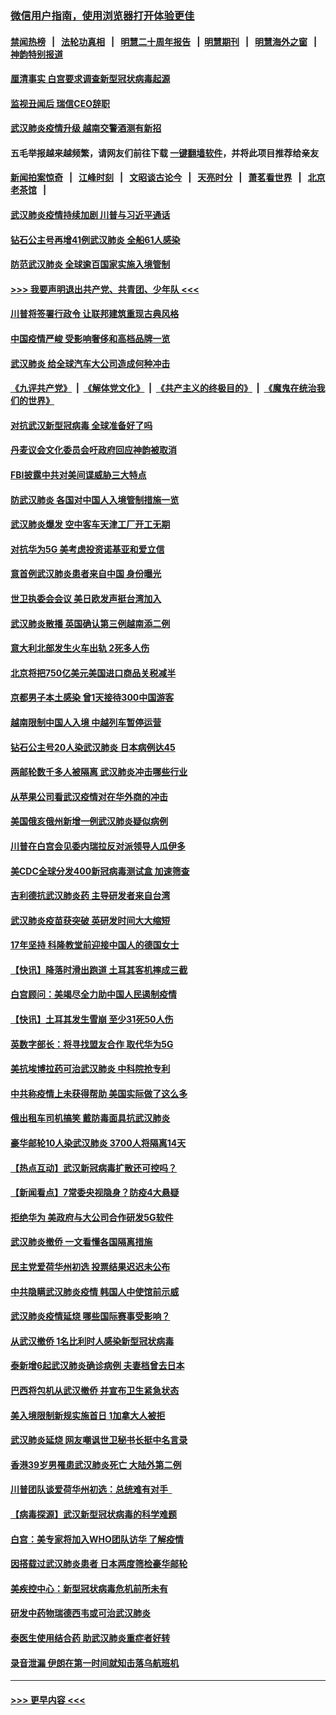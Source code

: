 ### [微信用户指南，使用浏览器打开体验更佳](https://github.com/gfw-breaker/banned-news1/blob/master/indexes/wechat-guide.md?t=0)
#### [禁闻热榜](热点新闻.md?t=0)  &nbsp;&nbsp;|&nbsp;&nbsp; [法轮功真相](https://github.com/gfw-breaker/truth/blob/master/README.md?t=0) &nbsp;&nbsp;|&nbsp;&nbsp; [明慧二十周年报告](https://github.com/gfw-breaker/mh-reports/blob/master/README.md?t=0) &nbsp;&nbsp;|&nbsp;&nbsp;[明慧期刊](https://github.com/gfw-breaker/mh-qikan) &nbsp;&nbsp;|&nbsp;&nbsp; [明慧海外之窗](https://github.com/gfw-breaker/mh-news/blob/master/README.md?t=0) &nbsp;&nbsp;|&nbsp;&nbsp; [神韵特别报道](https://github.com/gfw-breaker/mh-news/blob/master/shenyun.md?t=0)
#### [厘清事实 白宫要求调查新型冠状病毒起源](../pages/nsc418/n11852106.md?t=02080133) 
#### [监视丑闻后 瑞信CEO辞职](../pages/nsc418/n11852127.md?t=02080133) 
#### [武汉肺炎疫情升级 越南交警酒测有新招](../pages/nsc418/n11851632.md?t=02080133) 
#### 五毛举报越来越频繁，请网友们前往下载 [一键翻墙软件](https://github.com/gfw-breaker/ssr-accounts)，并将此项目推荐给亲友
#### [新闻拍案惊奇](https://github.com/gfw-breaker/banned-news1/blob/master/pages/link4.md) &nbsp;&nbsp;|&nbsp;&nbsp; [江峰时刻](https://github.com/gfw-breaker/banned-news1/blob/master/pages/link4.md) &nbsp;&nbsp;|&nbsp;&nbsp; [文昭谈古论今](https://github.com/gfw-breaker/banned-news1/blob/master/pages/link4.md) &nbsp;&nbsp;|&nbsp;&nbsp; [天亮时分](https://github.com/gfw-breaker/banned-news1/blob/master/pages/link4.md) &nbsp;&nbsp;|&nbsp;&nbsp; [萧茗看世界](https://github.com/gfw-breaker/banned-news1/blob/master/pages/link4.md) &nbsp;&nbsp;|&nbsp;&nbsp; [北京老茶馆](https://github.com/gfw-breaker/banned-news1/blob/master/pages/link4.md) &nbsp;&nbsp;|&nbsp;&nbsp; 
#### [武汉肺炎疫情持续加剧 川普与习近平通话](../pages/nsc418/n11851613.md?t=02080133) 
#### [钻石公主号再增41例武汉肺炎 全船61人感染](../pages/nsc418/n11850401.md?t=02080133) 
#### [防范武汉肺炎 全球逾百国家实施入境管制](../pages/nsc418/n11850557.md?t=02080133) 
#### [>>> 我要声明退出共产党、共青团、少年队 <<<](https://github.com/begood0513/goodnews/blob/master/quit/letter.md) 
#### [川普将签署行政令 让联邦建筑重现古典风格](../pages/nsc418/n11850654.md?t=02080133) 
#### [中国疫情严峻 受影响奢侈和高档品牌一览](../pages/nsc418/n11850319.md?t=02080133) 
#### [武汉肺炎 给全球汽车大公司造成何种冲击](../pages/nsc418/n11850056.md?t=02080133) 
#### [《九评共产党》](https://github.com/begood0513/9ping.md/blob/master/README.md) &nbsp;|&nbsp; [《解体党文化》](../../../../jtdwh.md/blob/master/README.md)  &nbsp;|&nbsp; [《共产主义的终极目的》](../../../../gczydzjmd.md/blob/master/README.md) &nbsp;|&nbsp; [《魔鬼在统治我们的世界》](../../../../mgztzwmdsj.md/blob/master/README.md) 
#### [对抗武汉新型冠病毒 全球准备好了吗](../pages/nsc418/n11850142.md?t=02080133) 
#### [丹麦议会文化委员会吁政府回应神韵被取消](../pages/nsc418/n11849312.md?t=02080133) 
#### [FBI披露中共对美间谍威胁三大特点](../pages/nsc418/n11849700.md?t=02080133) 
#### [防武汉肺炎 各国对中国人入境管制措施一览](../pages/nsc418/n11838726.md?t=02080133) 
#### [武汉肺炎爆发 空中客车天津工厂开工无期](../pages/nsc418/n11849634.md?t=02080133) 
#### [对抗华为5G 美考虑投资诺基亚和爱立信](../pages/nsc418/n11849510.md?t=02080133) 
#### [意首例武汉肺炎患者来自中国 身份曝光](../pages/nsc418/n11849454.md?t=02080133) 
#### [世卫执委会会议 美日欧发声挺台湾加入](../pages/nsc418/n11849433.md?t=02080133) 
#### [武汉肺炎散播 英国确认第三例越南添二例](../pages/nsc418/n11849439.md?t=02080133) 
#### [意大利北部发生火车出轨 2死多人伤](../pages/nsc418/n11848999.md?t=02080133) 
#### [北京将把750亿美元美国进口商品关税减半](../pages/nsc418/n11848896.md?t=02080133) 
#### [京都男子本土感染 曾1天接待300中国游客](../pages/nsc418/n11848641.md?t=02080133) 
#### [越南限制中国人入境 中越列车暂停运营](../pages/nsc418/n11847844.md?t=02080133) 
#### [钻石公主号20人染武汉肺炎 日本病例达45](../pages/nsc418/n11847823.md?t=02080133) 
#### [两邮轮数千多人被隔离 武汉肺炎冲击哪些行业](../pages/nsc418/n11847456.md?t=02080133) 
#### [从苹果公司看武汉疫情对在华外商的冲击](../pages/nsc418/n11847586.md?t=02080133) 
#### [美国俄亥俄州新增一例武汉肺炎疑似病例](../pages/nsc418/n11847714.md?t=02080133) 
#### [川普在白宫会见委内瑞拉反对派领导人瓜伊多](../pages/nsc418/n11847391.md?t=02080133) 
#### [美CDC全球分发400新冠病毒测试盒 加速筛查](../pages/nsc418/n11847260.md?t=02080133) 
#### [吉利德抗武汉肺炎药 主导研发者来自台湾](../pages/nsc418/n11847064.md?t=02080133) 
#### [武汉肺炎疫苗获突破 英研发时间大大缩短](../pages/nsc418/n11846915.md?t=02080133) 
#### [17年坚持 科隆教堂前迎接中国人的德国女士](../pages/nsc418/n11846781.md?t=02080133) 
#### [【快讯】降落时滑出跑道 土耳其客机摔成三截](../pages/nsc418/n11847021.md?t=02080133) 
#### [白宫顾问：美竭尽全力助中国人民遏制疫情](../pages/nsc418/n11846756.md?t=02080133) 
#### [【快讯】土耳其发生雪崩 至少31死50人伤](../pages/nsc418/n11846680.md?t=02080133) 
#### [英数字部长：将寻找盟友合作 取代华为5G](../pages/nsc418/n11846485.md?t=02080133) 
#### [美抗埃博拉药可治武汉肺炎 中科院抢专利](../pages/nsc418/n11846409.md?t=02080133) 
#### [中共称疫情上未获得帮助 美国实际做了这么多](../pages/nsc418/n11846008.md?t=02080133) 
#### [俄出租车司机搞笑 戴防毒面具抗武汉肺炎](../pages/nsc418/n11845703.md?t=02080133) 
#### [豪华邮轮10人染武汉肺炎 3700人将隔离14天](../pages/nsc418/n11845543.md?t=02080133) 
#### [【热点互动】武汉新冠病毒扩散还可控吗？](../pages/nsc418/n11844750.md?t=02080133) 
#### [【新闻看点】7常委央视隐身？防疫4大悬疑](../pages/nsc418/n11844611.md?t=02080133) 
#### [拒绝华为 美政府与大公司合作研发5G软件](../pages/nsc418/n11844625.md?t=02080133) 
#### [武汉肺炎撤侨 一文看懂各国隔离措施](../pages/nsc418/n11844216.md?t=02080133) 
#### [民主党爱荷华州初选 投票结果迟迟未公布](../pages/nsc418/n11844207.md?t=02080133) 
#### [中共隐瞒武汉肺炎疫情 韩国人中使馆前示威](../pages/nsc418/n11844084.md?t=02080133) 
#### [武汉肺炎疫情延烧 哪些国际赛事受影响？](../pages/nsc418/n11843958.md?t=02080133) 
#### [从武汉撤侨 1名比利时人感染新型冠状病毒](../pages/nsc418/n11843977.md?t=02080133) 
#### [泰新增6起武汉肺炎确诊病例 夫妻档曾去日本](../pages/nsc418/n11843900.md?t=02080133) 
#### [巴西将包机从武汉撤侨 并宣布卫生紧急状态](../pages/nsc418/n11843418.md?t=02080133) 
#### [美入境限制新规实施首日 1加拿大人被拒](../pages/nsc418/n11843058.md?t=02080133) 
#### [武汉肺炎延烧 网友嘲讽世卫秘书长挺中名言录](../pages/nsc418/n11843056.md?t=02080133) 
#### [香港39岁男罹患武汉肺炎死亡 大陆外第二例](../pages/nsc418/n11843026.md?t=02080133) 
#### [川普团队谈爱荷华州初选：总统难有对手  ](../pages/nsc418/n11842867.md?t=02080133) 
#### [【病毒探源】武汉新型冠状病毒的科学难题](../pages/nsc418/n11842176.md?t=02080133) 
#### [白宫：美专家将加入WHO团队访华 了解疫情](../pages/nsc418/n11842198.md?t=02080133) 
#### [因搭载过武汉肺炎患者 日本两度筛检豪华邮轮](../pages/nsc418/n11842447.md?t=02080133) 
#### [美疾控中心：新型冠状病毒危机前所未有](../pages/nsc418/n11842406.md?t=02080133) 
#### [研发中药物瑞德西韦或可治武汉肺炎](../pages/nsc418/n11842100.md?t=02080133) 
#### [泰医生使用结合药 助武汉肺炎重症者好转](../pages/nsc418/n11842096.md?t=02080133) 
#### [录音泄漏 伊朗在第一时间就知击落乌航班机](../pages/nsc418/n11842002.md?t=02080133) 

----
#### [ >>> 更早内容 <<< ](../indexes/nsc418-earlier.md)
